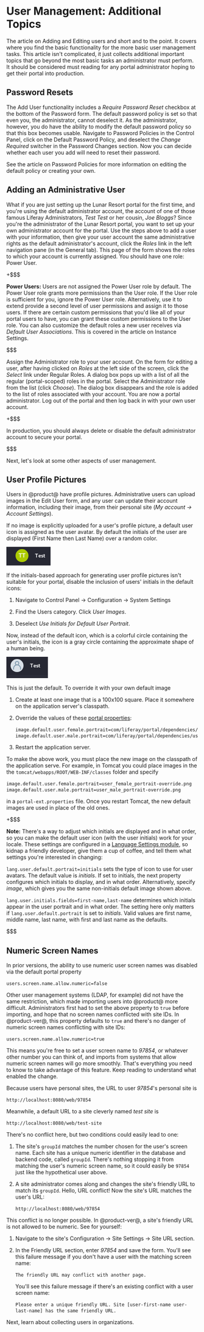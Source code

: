 # User Management: Additional Topics [](id=user-management-additional-topics)

The article on Adding and Editing users and short and to the point. It covers
where you find the basic functionality for the more basic user management tasks.
This article isn't complicated, it just collects additional important topics
that go beyond the most basic tasks an administrator must perform. It should be
considered must reading for any portal administrator hoping to get their portal
into production.

## Password Resets [](id=password-resets)

The Add User functionality includes a *Require Password Reset* checkbox at the
bottom of the Password form. The default password policy is set so that even
you, the administrator, cannot deselect it. As the administrator, however, you
do have the ability to modify the default password policy so that this box
becomes usable. Navigate to Password Policies in the Control Panel, click on the
Default Password Policy, and deselect the *Change Required* switcher in the
Password Changes section. Now you can decide whether each user you add will need
to reset their password. 

See the article on Password Policies for more information on editing the default
policy or creating your own.

## Adding an Administrative User [](id=adding-an-administrative-user)

What if you are just setting up the Lunar Resort portal for the first time, and
you're using the default administrator account, the account of one of those
famous Liferay Administrators, *Test Test* or her cousin, *Joe Bloggs*? Since
you're the administrator of the Lunar Resort portal, you want to set up your own
administrator account for the portal. Use the steps above to add a user with
your information, then give your user account the same administrative rights as
the default administrator's account, click the *Roles* link in the left
navigation pane (in the General tab). This page of the form shows the roles to
which your account is currently assigned. You should have one role: Power User. 

+$$$

**Power Users:** Users are not assigned the Power User role by default. The
Power User role grants more permissions than the User role. If the User role is
sufficient for you, ignore the Power User role. Alternatively, use it to extend
provide a second level of user permissions and assign it to those users. If
there are certain custom permissions that you'd like all of your portal users to
have, you can grant these custom permissions to the User role. You can also
customize the default roles a new user receives via *Default User Associations*.
This is covered in the article on Instance Settings.

$$$

Assign the Administrator role to your user account. On the form for editing a
user, after having clicked on *Roles* at the left side of the screen, click the
*Select* link under Regular Roles. A dialog box pops up with a list of all the
regular (portal-scoped) roles in the portal. Select the Administrator role from
the list (click *Choose*). The dialog box disappears and the role is added to
the list of roles associated with your account. You are now a portal
administrator. Log out of the portal and then log back in with your own user
account. 

+$$$

In production, you should always delete or disable the default administrator
account to secure your portal.

$$$

Next, let's look at some other aspects of user management. 

## User Profile Pictures [](id=user-profile-pictures)

Users in @product@ have profile pictures. Administrative users can upload images
in the Edit User form, and any user can update their account information,
including their image, from their personal site (*My account &rarr; Account
Settings*). 

<!-- REPLACE [Figure 5: Upload images for user avatars in the Edit User form.](../../images/users-ray-avatar.png) -->

If no image is explicitly uploaded for a user's profile picture, a default user
icon is assigned as the user avatar. By default the initials of the user are
displayed (First Name then Last Name) over a random color.

![Figure 1: The default user profile picture is an icon with the user intiails over a randomly colored bubble.](../../../images/users-default-user-image.png)

If the initials-based approach for generating user profile pictures isn't
suitable for your portal, disable the inclusion of users' initials in the
default icons: 

1.  Navigate to Control Panel &rarr; Configuration &rarr; System Settings

2.  Find the Users category. Click *User Images*.

3.  Deselect *Use Initials for Default User Portrait*.

Now, instead of the default icon, which is a colorful circle containing the
user's initials, the icon is a gray circle containing the approximate shape of a
human being.

![Figure 2: If you disable the default initials-based profile picture, this icon is used instead.](../../../images/user-image-not-initials.png)

This is just the default. To override it with your own default image

1.  Create at least one image that is a 100x100 square. Place it somewhere on
    the application server's classpath.

2.  Override the values of these 
[portal properties](https://docs.liferay.com/portal/7.1-latest/propertiesdoc/portal.properties.html):
     
        image.default.user.female.portrait=com/liferay/portal/dependencies/user_female_portrait.png
        image.default.user.male.portrait=com/liferay/portal/dependencies/user_male_portrait.png

3.  Restart the application server.

To make the above work, you must place the new image on the classpath of the
application serve. For example, in Tomcat you could place images in the the
`tomcat/webapps/ROOT/WEB-INF/classes` folder and specify 

    image.default.user.female.portrait=user_female_portrait-override.png
    image.default.user.male.portrait=user_male_portrait-override.png

in a `portal-ext.properties` file. Once you restart Tomcat, the new default
images are used in place of the old ones.

+$$$

**Note:** There's a way to adjust which initials are displayed and in what
order, so you can make the default user icon (with the user initials) work
for your locale. These settings are configured in a 
[Language Settings module](/develop/tutorials/-/knowledge_base/7-1/using-liferays-language-settings), 
so kidnap a friendly developer, give them a cup of coffee, and tell them what
settings you're interested in changing:

`lang.user.default.portrait=initials` sets the type of icon to use for user
avatars. The default value is *initials*. If set to initials, the next property
configures which initials to display, and in what order. Alternatively, specify
*image*, which gives you the same non-initials default image shown above.

`lang.user.initials.fields=first-name,last-name` determines which initials
appear in the user portrait and in what order. The setting here only matters if
`lang.user.default.portrait` is set to *initials*.  Valid values are first name,
middle name, last name, with first and last name as the defaults.

$$$

## Numeric Screen Names [](id=numeric-screen-names)

In prior versions, the ability to use numeric user screen names was disabled via
the default portal property

    users.screen.name.allow.numeric=false

Other user management systems (LDAP, for example) did not have the same
restriction, which made importing users into @product@ more difficult.
Administrators first had to set the  above property to `true` before importing,
and hope that no screen names conflicted with site IDs. In @product-ver@, this
property defaults to `true` and there's no danger of numeric screen names
conflicting with site IDs:

    users.screen.name.allow.numeric=true

This means you're free to set a user screen name to *97854*, or whatever other
number you can think of, and imports from systems that allow numeric screen
names will go more smoothly. That's everything you need to know to take
advantage of this feature. Keep reading to understand what enabled the change.

Because users have personal sites, the URL to user *97854*'s personal site is

    http://localhost:8080/web/97854

Meanwhile, a default URL to a site cleverly named *test site* is

    http://localhost:8080/web/test-site

There's no conflict here, but two conditions could easily lead to one:

1.  The site's `groupId` matches the number chosen for the user's screen
    name. Each site has a unique numeric identifier in the database and backend
    code, called `groupId`. There's nothing stopping it from matching the user's
    numeric screen name, so it could easily be `97854` just like the
    hypothetical user above.

2.  A site administrator comes along and changes the site's friendly URL to
    match its `groupId`. Hello, URL conflict! Now the site's URL matches the
    user's URL:

        http://localhost:8080/web/97854

This conflict is no longer possible. In @product-ver@, a site's friendly URL
is not allowed to be numeric. See for yourself:

1.  Navigate to the site's Configuration &rarr; Site Settings
&rarr; Site URL section.

2.  In the Friendly URL section, enter *97854* and save the form. You'll see
    this failure message if you don't have a user with the matching screen
    name:

        The friendly URL may conflict with another page.

    You'll see this failure message if there's an existing conflict with a user
    screen name:

        Please enter a unique friendly URL. Site [user-first-name user-last-name] has the same friendly URL.

Next, learn about collecting users in organizations.
